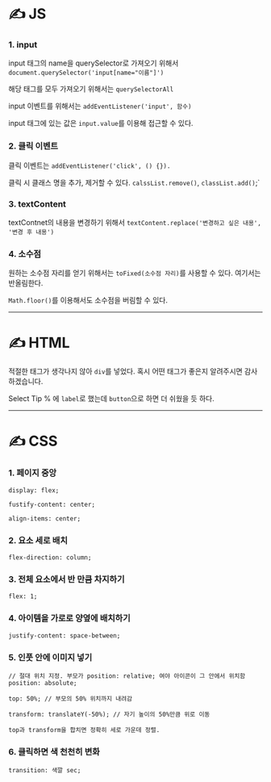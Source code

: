# ✍ JS
### 1. input
input 태그의 name을 querySelector로 가져오기 위해서 `document.querySelector('input[name="이름"]')`

해당 태그를 모두 가져오기 위해서는 `querySelectorAll`

input 이벤트를 위해서는 `addEventListener('input', 함수)`

input 태그에 있는 값은 `input.value`를 이용해 접근할 수 있다.

### 2. 클릭 이벤트
클릭 이벤트는 `addEventListener('click', () {}).`

클릭 시 클래스 명을 추가, 제거할 수 있다. `calssList.remove()`, `classList.add()`;`

### 3. textContent
textContnet의 내용을 변경하기 위해서 `textContent.replace('변경하고 싶은 내용', '변경 후 내용')`

### 4. 소수점
원하는 소수점 자리를 얻기 위해서는 `toFixed(소수점 자리)`를 사용할 수 있다. 여기서는 반올림한다.

`Math.floor()`를 이용해서도 소수점을 버림할 수 있다.

---

# ✍ HTML
적절한 태그가 생각나지 않아 `div`를 넣었다. 혹시 어떤 태그가 좋은지 알려주시면 감사하겠습니다.

Select Tip % 에 `label`로 했는데 `button`으로 하면 더 쉬웠을 듯 하다.

---

# ✍ CSS
### 1. 페이지 중앙 
~~~
display: flex;

fustify-content: center;

align-items: center;
~~~

### 2. 요소 세로 배치
~~~
flex-direction: column;
~~~

### 3. 전체 요소에서 반 만큼 차지하기
~~~
flex: 1;
~~~

### 4. 아이템을 가로로 양옆에 배치하기
~~~
justify-content: space-between;
~~~

### 5. 인풋 안에 이미지 넣기
~~~
// 절대 위치 지정. 부모가 position: relative; 여야 아이콘이 그 안에서 위치함
position: absolute; 

top: 50%; // 부모의 50% 위치까지 내려감

transform: translateY(-50%); // 자기 높이의 50%만큼 위로 이동

top과 transform을 합치면 정확히 세로 가운데 정렬.
~~~

### 6. 클릭하면 색 천천히 변화
~~~
transition: 색깔 sec;
~~~
